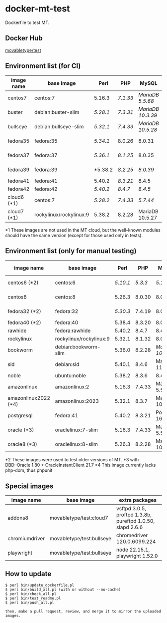 # docker-mt-test
Dockerfile to test MT.

## Docker Hub

[movabletype/test](https://hub.docker.com/r/movabletype/test)

## Environment list (for CI)

|image name|base image|Perl|PHP|MySQL|OpenSSL|End of Life|
|-|-|-|-|-|-|-|
|centos7|centos:7|5.16.3|*7.1.33*|*MariaDB 5.5.68*|1.0.2k|2024-06|
|buster|debian:buster-slim|*5.28.1*|*7.3.31*|*MariaDB 10.3.39*|1.1.1n|2022-01|
|bullseye|debian:bullseye-slim|*5.32.1*|*7.4.33*|*MariaDB 10.5.28*|1.1.1w|2024-08|
|fedora35|fedora:35|*5.34.1*|8.0.26|8.0.31|1.1.1q|2022-12|
|fedora37|fedora:37|*5.36.1*|*8.1.25*|8.0.35|3.0.9|2023-12|
|fedora39|fedora:39|*5.38.2|*8.2.25*|*8.0.39*|3.1.4|2024-11|
|fedora41|fedora:41|5.40.2|*8.3.21*|8.4.5|3.2.4|-|
|fedora42|fedora:42|*5.40.2*|*8.4.7*|*8.4.5*|3.2.4|-|
|cloud6 (\*1)|centos:7|*5.28.2*|*7.4.33*|*5.7.44*|1.0.2k|-|
|cloud7 (\*1)|rockylinux/rockylinux:9|5.38.2|8.2.28|MariaDB 10.5.27|3.2.2|-|

\*1 These images are not used in the MT cloud, but the well-known modules should have the same version (except for those used only in tests).

## Environment list (only for manual testing)

|image name|base image|Perl|PHP|MySQL|OpenSSL|End of Life|
|-|-|-|-|-|-|-|
|centos6 (\*2)|centos:6|*5.10.1*|*5.3.3*|*5.1.73*|1.0.1e|2020-11|
|centos8|centos:8|5.26.3|8.0.30|8.0.26|1.1.1k|2021-12|
|fedora32 (\*2)|fedora:32|*5.30.3*|7.4.19|8.0.24|1.1.1k|2021-05|
|fedora40 (\*2)|fedora:40|5.38.4|8.3.20|8.0.41|3.2.4|-|
|rawhide|fedora:rawhide|5.40.2|8.4.7|8.4.5|3.5.0|-|
|rockylinux|rockylinux/rockylinux:9|5.32.1|8.1.32|8.0.41|3.2.2|-|
|bookworm|debian:bookworm-slim|5.36.0|8.2.28|*MariaDB 10.11.11*|3.0.15|2028-06|
|sid|debian:sid|5.40.1|8.4.6|MariaDB 11.8.1|3.5.0|-|
|noble|ubuntu:noble|5.38.2|8.3.6|8.4.5|3.0.13|-|
|amazonlinux|amazonlinux:2|5.16.3|7.4.33|MariaDB 5.5.68|1.0.2k|-|
|amazonlinux2022 (\*4)|amazonlinux:2023|5.32.1|8.3.7|MariaDB 10.5.25|3.0.8|-|
|postgresql|fedora:41|5.40.2|8.3.21|Postgres 16.8|3.2.4|-|
|oracle (\*3)|oraclelinux:7-slim|5.16.3|7.4.33|MariaDB 5.5.68|1.0.2k|-|
|oracle8 (\*3)|oraclelinux:8-slim|5.26.3|8.2.28|MariaDB 10.3.39|1.1.1k|-|

\*2 These images were used to test older versions of MT.
\*3 with DBD::Oracle 1.80 + OracleInstantClient 21.7
\*4 This image currently lacks php-dom, thus phpunit

## Special images

|image name|base image|extra packages|
|-|-|-|
|addons8|movabletype/test:cloud7|vsftpd 3.0.5, proftpd 1.3.8b, pureftpd 1.0.50, slapd 2.6.6|
|chromiumdriver|movabletype/test:bullseye|chromedriver 120.0.6099.224|
|playwright|movabletype/test:bullseye|node 22.15.1, playwright 1.52.0|

## How to update

```
$ perl bin/update_dockerfile.pl
$ perl bin/build_all.pl (with or without --no-cache)
$ perl bin/check_all.pl
$ perl bin/test_readme.pl
$ perl bin/push_all.pl

then, make a pull request, review, and merge it to mirror the uploaded images.
```
